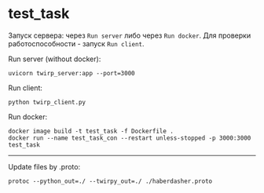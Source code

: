 # test_task

Запуск сервера: через `Run server` либо через `Run docker`. Для проверки работоспособности - запуск `Run client`.

Run server (without docker):
```
uvicorn twirp_server:app --port=3000
```

Run client:
```
python twirp_client.py
```

Run docker:
```
docker image build -t test_task -f Dockerfile . 
docker run --name test_task_con --restart unless-stopped -p 3000:3000 test_task
```

___

Update files by .proto:
```
protoc --python_out=./ --twirpy_out=./ ./haberdasher.proto
```